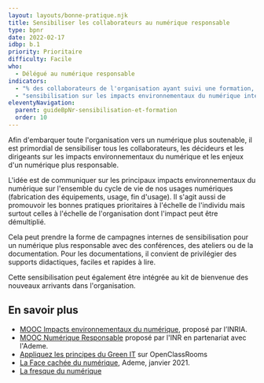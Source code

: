 ```yaml
---
layout: layouts/bonne-pratique.njk
title: Sensibiliser les collaborateurs au numérique responsable
type: bpnr
date: 2022-02-17
idbp: b.1
priority: Prioritaire
difficulty: Facile
who:
  - Délégué au numérique responsable
indicators:
  - "% des collaborateurs de l'organisation ayant suivi une formation, une sensibilisation ou un MOOC pour un numérique plus responsable."
  - "sensibilisation sur les impacts environnementaux du numérique intégrée au kit de bienvenue des nouveaux arrivants dans l'organisation : oui / non"
eleventyNavigation:
  parent: guideBpNr-sensibilisation-et-formation
  order: 10
---
```

Afin d'embarquer toute l'organisation vers un numérique plus soutenable, il est primordial de sensibiliser tous les collaborateurs, les décideurs et les dirigeants sur les impacts environnementaux du numérique et les enjeux d'un numérique plus responsable.

L'idée est de communiquer sur les principaux impacts environnementaux du numérique sur l'ensemble du cycle de vie de nos usages numériques (fabrication des équipements, usage, fin d'usage). Il s'agit aussi de promouvoir les bonnes pratiques prioritaires à l'échelle de l'individu mais surtout celles à l'échelle de l'organisation dont l'impact peut être démultiplié.

Cela peut prendre la forme de campagnes internes de sensibilisation pour un numérique plus responsable avec des conférences, des ateliers ou de la documentation. Pour les documentations, il convient de privilégier des supports didactiques, faciles et rapides à lire.

Cette sensibilisation peut également être intégrée au kit de bienvenue des nouveaux arrivants dans l'organisation.

## En savoir plus
- [MOOC Impacts environnementaux du numérique](https://www.fun-mooc.fr/fr/cours/impacts-environnementaux-du-numerique/), proposé par l’INRIA.
- [MOOC Numérique Responsable](https://www.academie-nr.org/) proposé par l'INR en partenariat avec l'Ademe.
- [Appliquez les principes du Green IT](https://openclassrooms.com/fr/courses/6227476-appliquez-les-principes-du-green-it-dans-votre-entreprise) sur OpenClassRooms
- [La Face cachée du numérique](https://www.ademe.fr/sites/default/files/assets/documents/guide-pratique-face-cachee-numerique.pdf), Ademe, janvier 2021.
- [La fresque du numérique](https://www.fresquedunumerique.org/)
